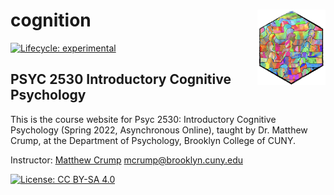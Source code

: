 # cognition <a href='https:/crumplab.github.io/cognition'><img src='man/figures/logo.png' align="right" height="120.5" /></a>

<!-- badges: start -->
[![Lifecycle: experimental](https://img.shields.io/badge/lifecycle-experimental-orange.svg)](https://www.tidyverse.org/lifecycle/#experimental)
<!-- badges: end -->


## PSYC 2530 Introductory Cognitive Psychology

This is the course website for Psyc 2530: Introductory Cognitive Psychology (Spring 2022, Asynchronous Online), taught by Dr. Matthew Crump, at the Department of Psychology, Brooklyn College of CUNY. 

Instructor: [Matthew Crump](https://www.crumplab.com)
[mcrump@brooklyn.cuny.edu](mcrump@brooklyn.cuny.edu)

[![License: CC BY-SA 4.0](https://img.shields.io/badge/License-CC%20BY--SA%204.0-lightgrey.svg)](https://creativecommons.org/licenses/by-sa/4.0/)
